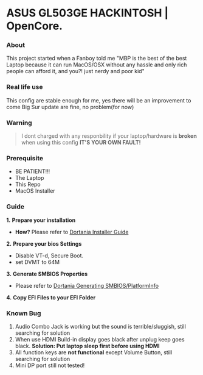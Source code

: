 # ASUS GL503GE HACKINTOSH | OpenCore.

### About
This project started when a Fanboy told me "MBP is the best of the best Laptop because it can run MacOS/OSX without any hassle and only rich people can afford it, and you?! just nerdy and poor kid"

### Real life use
This config are stable enough for me, yes there will be an improvement to come
Big Sur update are fine, no problem(for now)

### Warning
> I dont charged with any responbility if your laptop/hardware is **broken** when using this config **IT'S YOUR OWN FAULT!**

### Prerequisite
- BE PATIENT!!!
- The Laptop
- This Repo
- MacOS Installer

### Guide
**1.** __Prepare your installation__
  * __How?__
    Please refer to [Dortania Installer Guide](https://dortania.github.io/OpenCore-Install-Guide/installer-guide/)

**2.** __Prepare your bios Settings__ 
  * Disable VT-d, Secure Boot.
  * set DVMT to 64M
  
**3.** __Generate SMBIOS Properties__
  * Please refer to [Dortania Generating SMBIOS/PlatformInfo](https://dortania.github.io/OpenCore-Install-Guide/config-laptop.plist/coffee-lake.html#platforminfo)

**4.** __Copy EFI Files to your EFI Folder__

### Known Bug
1. Audio Combo Jack is working but the sound is terrible/sluggish, still searching for solution
2. When use HDMI Build-in display goes black after unplug keep goes black. __Solution: Put laptop sleep first before using HDMI__
3. All function keys are **not functional** except Volume Button, still searching for solution
4. Mini DP port still not tested!